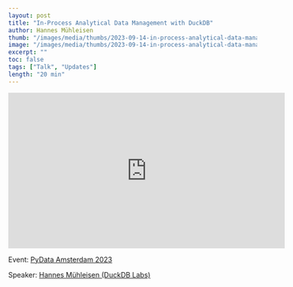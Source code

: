 ```yaml
---
layout: post
title: "In-Process Analytical Data Management with DuckDB"
author: Hannes Mühleisen
thumb: "/images/media/thumbs/2023-09-14-in-process-analytical-data-management-with-duckdb.png"
image: "/images/media/thumbs/2023-09-14-in-process-analytical-data-management-with-duckdb.png"
excerpt: ""
toc: false
tags: ["Talk", "Updates"]
length: "20 min"
---
```


<div class="video-container">
<iframe width="560" height="315" src="https://www.youtube-nocookie.com/embed/5ddoZR6PYNU?si=7nUCLymvtVwG51nc" title="YouTube video player" frameborder="0" allow="accelerometer; autoplay; clipboard-write; encrypted-media; gyroscope; picture-in-picture; web-share" referrerpolicy="strict-origin-when-cross-origin" allowfullscreen></iframe>
</div>

Event: [PyData Amsterdam 2023](https://amsterdam.pydata.org/)

Speaker: [Hannes Mühleisen (DuckDB Labs)](https://hannes.muehleisen.org/)
